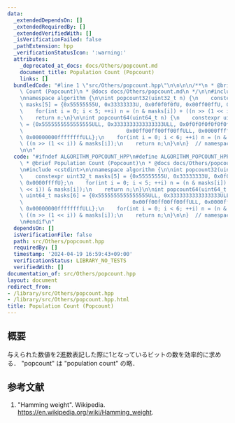 ```yaml
---
data:
  _extendedDependsOn: []
  _extendedRequiredBy: []
  _extendedVerifiedWith: []
  _isVerificationFailed: false
  _pathExtension: hpp
  _verificationStatusIcon: ':warning:'
  attributes:
    _deprecated_at_docs: docs/Others/popcount.md
    document_title: Population Count (Popcount)
    links: []
  bundledCode: "#line 1 \"src/Others/popcount.hpp\"\n\n\n\n/**\n * @brief Population\
    \ Count (Popcount)\n * @docs docs/Others/popcount.md\n */\n\n#include <cstdint>\n\
    \nnamespace algorithm {\n\nint popcount32(uint32_t n) {\n    constexpr uint32_t\
    \ masks[5] = {0x55555555U, 0x33333333U, 0x0f0f0f0fU, 0x00ff00ffU, 0x0000ffffU};\n\
    \    for(int i = 0; i < 5; ++i) n = (n & masks[i]) + ((n >> (1 << i)) & masks[i]);\n\
    \    return n;\n}\n\nint popcount64(uint64_t n) {\n    constexpr uint64_t masks[6]\
    \ = {0x5555555555555555ULL, 0x3333333333333333ULL, 0x0f0f0f0f0f0f0f0fULL,\n  \
    \                                 0x00ff00ff00ff00ffULL, 0x0000ffff0000ffffULL,\
    \ 0x00000000ffffffffULL};\n    for(int i = 0; i < 6; ++i) n = (n & masks[i]) +\
    \ ((n >> (1 << i)) & masks[i]);\n    return n;\n}\n\n}  // namespace algorithm\n\
    \n\n"
  code: "#ifndef ALGORITHM_POPCOUNT_HPP\n#define ALGORITHM_POPCOUNT_HPP 1\n\n/**\n\
    \ * @brief Population Count (Popcount)\n * @docs docs/Others/popcount.md\n */\n\
    \n#include <cstdint>\n\nnamespace algorithm {\n\nint popcount32(uint32_t n) {\n\
    \    constexpr uint32_t masks[5] = {0x55555555U, 0x33333333U, 0x0f0f0f0fU, 0x00ff00ffU,\
    \ 0x0000ffffU};\n    for(int i = 0; i < 5; ++i) n = (n & masks[i]) + ((n >> (1\
    \ << i)) & masks[i]);\n    return n;\n}\n\nint popcount64(uint64_t n) {\n    constexpr\
    \ uint64_t masks[6] = {0x5555555555555555ULL, 0x3333333333333333ULL, 0x0f0f0f0f0f0f0f0fULL,\n\
    \                                   0x00ff00ff00ff00ffULL, 0x0000ffff0000ffffULL,\
    \ 0x00000000ffffffffULL};\n    for(int i = 0; i < 6; ++i) n = (n & masks[i]) +\
    \ ((n >> (1 << i)) & masks[i]);\n    return n;\n}\n\n}  // namespace algorithm\n\
    \n#endif\n"
  dependsOn: []
  isVerificationFile: false
  path: src/Others/popcount.hpp
  requiredBy: []
  timestamp: '2024-04-19 16:59:43+09:00'
  verificationStatus: LIBRARY_NO_TESTS
  verifiedWith: []
documentation_of: src/Others/popcount.hpp
layout: document
redirect_from:
- /library/src/Others/popcount.hpp
- /library/src/Others/popcount.hpp.html
title: Population Count (Popcount)
---
```

## 概要

与えられた数値を2進数表記した際に1となっているビットの数を効率的に求める．
"popcount" は "population count" の略．


## 参考文献

1. "Hamming weight". Wikipedia. <https://en.wikipedia.org/wiki/Hamming_weight>.
